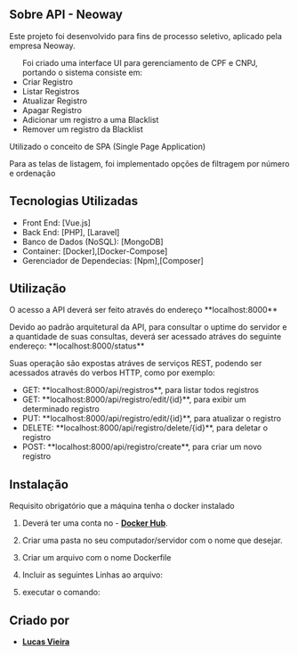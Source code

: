 ## Sobre API - Neoway

<p>Este projeto foi desenvolvido para fins de processo seletivo, aplicado pela empresa Neoway.</p>
<p><ul>Foi criado uma interface UI para gerenciamento de CPF e CNPJ, portando o sistema consiste em:
    <li>Criar Registro</li>
    <li>Listar Registros</li>
    <li>Atualizar Registro</li>
    <li>Apagar Registro</li>
    <li>Adicionar um registro a uma Blacklist</li>
    <li>Remover um registro da Blacklist</li>
</ul></p>
<p>Utilizado o conceito de SPA (Single Page Application)</p>
<p>Para as telas de listagem, foi implementado opções de filtragem por número e ordenação</p>
<p></p>


## Tecnologias Utilizadas
- Front End:    [Vue.js]
- Back End:     [PHP], [Laravel]
- Banco de Dados (NoSQL):   [MongoDB]
- Container:   [Docker],[Docker-Compose]
- Gerenciador de Dependecias:   [Npm],[Composer]

## Utilização

<p>O acesso a API deverá ser feito através do endereço **localhost:8000**</p>
<p>Devido ao padrão arquitetural da API, para consultar o uptime do servidor e a quantidade
de suas consultas, deverá ser acessado atráves do seguinte endereço: **localhost:8000/status**</p>
<p>Suas operação são expostas atráves de serviços REST, podendo ser acessados através do verbos HTTP,
como por exemplo:
<ul> 
    <li>GET: **localhost:8000/api/registros**, para listar todos registros</li>
    <li>GET: **localhost:8000/api/registro/edit/{id}**, para exibir um determinado registro</li>
    <li>PUT: **localhost:8000/api/registro/edit/{id}**, para atualizar o registro</li>
    <li>DELETE: **localhost:8000/api/registro/delete/{id}**, para deletar o registro</li>
    <li>POST: **localhost:8000/api/registro/create**, para criar um novo registro</li>
</ul>

## Instalação
<p>Requisito obrigatório que a máquina tenha o docker instalado</p>

1. Deverá ter uma conta no - **[Docker Hub](http://docker-hub.com)**.
2. Criar uma pasta no seu computador/servidor com o nome que desejar.
3. Criar um arquivo com o nome Dockerfile
4. Incluir as seguintes Linhas ao arquivo:

5. executar o comando:
    
## Criado por

- **[Lucas Vieira](lucsolivier@gmail.com)**

